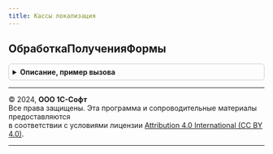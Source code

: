 ```yaml
---
title: Кассы локализация
---
```



## ОбработкаПолученияФормы
<details style="margin: 1em 0; padding: 0.5em; border: 1px solid #ccc; border-radius: 6px;">

<summary style="font-weight: bold; cursor: pointer;">Описание, пример вызова</summary>

```bsl

// Стандартный обработчик получения формы
//
// Параметры:
//     ВидФормы - Строка - Имя стандартной формы
//     Параметры - Структура - Параметры формы
//     ВыбраннаяФорма - Строка, Форма - открываемая форма
//     ДополнительнаяИнформация - Структура - Дополнительная информация открытия формы
//     СтандартнаяОбработка - Булево - Признак выполнения стандартной обработки
//
Процедура ОбработкаПолученияФормы(ВидФормы, Параметры, ВыбраннаяФорма, ДополнительнаяИнформация, СтандартнаяОбработка) Экспорт
```

Пример вызова
```bsl
КассыЛокализация.ОбработкаПолученияФормы(ВидФормы, Параметры, ВыбраннаяФорма, ДополнительнаяИнформация, СтандартнаяОбработка) 
```
</details>

---

© 2024, **ООО 1С-Софт**  
Все права защищены. Эта программа и сопроводительные материалы предоставляются  
в соответствии с условиями лицензии [Attribution 4.0 International (CC BY 4.0)](https://creativecommons.org/licenses/by/4.0/legalcode).

---
